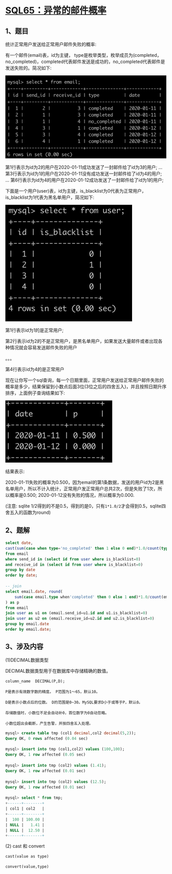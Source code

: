 # [SQL65：异常的邮件概率](https://www.nowcoder.com/practice/d6dd656483b545159d3aa89b4c26004e?tpId=82&&tqId=35083&rp=1&ru=/ta/sql&qru=/ta/sql/question-ranking)


## 1、题目

统计正常用户发送给正常用户邮件失败的概率:

有一个邮件(email)表，id为主键， type是枚举类型，枚举成员为(completed，no_completed)，completed代表邮件发送是成功的，no_completed代表邮件是发送失败的。简况如下:

![SQL65-1](./image/SQL65-1.png)

第1行表示为id为2的用户在2020-01-11成功发送了一封邮件给了id为3的用户;
...
第3行表示为id为1的用户在2020-01-11没有成功发送一封邮件给了id为4的用户;
...
第6行表示为id为4的用户在2020-01-12成功发送了一封邮件给了id为1的用户;


下面是一个用户(user)表，id为主键，is_blacklist为0代表为正常用户，is_blacklist为1代表为黑名单用户，简况如下:

![SQL65-2](./image/SQL65-2.png)


第1行表示id为1的是正常用户;

第2行表示id为2的不是正常用户，是黑名单用户，如果发送大量邮件或者出现各种情况就会容易发送邮件失败的用户

。。。

第4行表示id为4的是正常用户

现在让你写一个sql查询，每一个日期里面，正常用户发送给正常用户邮件失败的概率是多少，结果保留到小数点后面3位(3位之后的四舍五入)，并且按照日期升序排序，上面例子查询结果如下:

![SQL65-3](./image/SQL65-3.png)


结果表示:

2020-01-11失败的概率为0.500，因为email的第1条数据，发送的用户id为2是黑名单用户，所以不计入统计，正常用户发正常用户总共2次，但是失败了1次，所以概率是0.500;
2020-01-12没有失败的情况，所以概率为0.000.

(注意: sqlite 1/2得到的不是0.5，得到的是0，只有`1*1.0/2`才会得到0.5，sqlite四舍五入的函数为round)

## 2、题解


```sql
select date,
cast(sum(case when type='no_completed' then 1 else 0 end)*1.0/count(type) as decimal(10,3)) p
from email
where send_id in (select id from user where is_blacklist=0)
and receive_id in (select id from user where is_blacklist=0)
group by date
order by date;

-- join
select email.date, round(
    sum(case email.type when'completed' then 0 else 1 end)*1.0/count(email.type),3
) as p
from email
join user as u1 on (email.send_id=u1.id and u1.is_blacklist=0)
join user as u2 on (email.receive_id=u2.id and u2.is_blacklist=0)
group by email.date 
order by email.date;
```

## 3、涉及内容

(1)DECIMAL数据类型

DECIMAL数据类型用于在数据库中存储精确的数值。

	column_name  DECIMAL(P,D);

	P是表示有效数字数的精度。 P范围为1〜65，默认10。

	D是表示小数点后的位数。 D的范围是0~30。MySQL要求D小于或等于P，默认0。

	存储数值时，小数位不足会自动补0，首位数字为0自动忽略。

	小数位超出会截断，产生告警，并按四舍五入处理。

```sql
mysql> create table tmp (col1 decimal,col2 decimal(5,2));
Query OK, 0 rows affected (0.04 sec)

mysql> insert into tmp (col1,col2) values (100,100);
Query OK, 1 row affected (0.05 sec)

mysql> insert into tmp (col2) values (1.41);
Query OK, 1 row affected (0.01 sec)

mysql> insert into tmp (col2) values (12.5);
Query OK, 1 row affected (0.01 sec)

mysql> select * from tmp;
+------+--------+
| col1 | col2   |
+------+--------+
|  100 | 100.00 |
| NULL |   1.41 |
| NULL |  12.50 |
+------+--------+
```

(2) cast 和 convert

	cast(value as type) 
	
	convert(value,type)